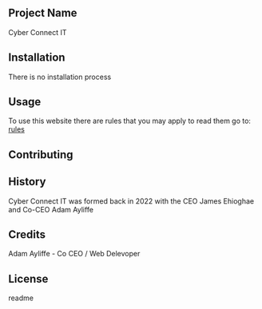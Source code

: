 <snippet>
  <content>
    
## Project Name

Cyber Connect IT
    
## Installation

There is no installation process
    
## Usage
    
To use this website there are rules that you may apply to read them go to: [rules](https://github.com/cyberconnectit/main-website/blob/main/rules.md)

## Contributing
    
## History

Cyber Connect IT was formed back in 2022 with the CEO James Ehioghae and Co-CEO Adam Ayliffe

## Credits

Adam Ayliffe - Co CEO / Web Delevoper

## License

</content>
  <tabTrigger>readme</tabTrigger>
</snippet>
